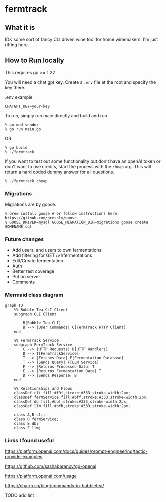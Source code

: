 # fermtrack

## What it is

IDK some sort of fancy CLI driven wine tool for home winemakers. I'm just riffing here.

## How to Run locally

This requires go >= 1.22

You will need a chat gpt key. Create a `.env` file at the root and specify the key there.

.env example
```
CHATGPT_KEY=your-key
```

To run, simply run main directly and build and run.
```
% go mod vendor
% go run main.go
```
OR
```
% go build
% ./fermtrack
```

If you want to test out some functionality but don't have an openAI token or don't want to use credits, start the process with the `cheap` arg. This will return a hard coded dummy answer for all questions.

```
% ./fermtrack cheap
```


### Migrations

Migrations are by goose.

```
% brew install goose # or follow instructions here: https://github.com/pressly/goose
% GOOSE_DRIVER=mysql GOOSE_MIGRATION_DIR=migrations goose create SOMENAME sql

```

### Future changes
* Add users, and users to own fermentations
* Add filtering for GET /v1/fermentations
* Edit/Create fermentation
* Auth
* Better test coverage
* Put on server
* Comments

### Mermaid class diagram
```
graph TD
    %% Bubble Tea CLI Client
    subgraph CLI Client

        B[Bubble Tea CLI]
        B --> |User Commands| C[FermTrack HTTP Client]
    end

    %% FermTrack Service
    subgraph FermTrack Service
        C --> |HTTP Requests| D[HTTP Handlers]
        D --> T[FermTrackService]
        T --> |Fetches Data| E[Fermentation Database]
        T --> |Sends Query| F[LLM Service]
        F --> |Returns Processed Data| T
        E --> |Returns Fermentation Data| T
        D --> |Sends Response| B
    end

    %% Relationships and Flows
    classDef cli fill:#f9f,stroke:#333,stroke-width:2px;
    classDef fermService fill:#bff,stroke:#333,stroke-width:2px;
    classDef db fill:#bbf,stroke:#333,stroke-width:2px;
    classDef llm fill:#bfb,stroke:#333,stroke-width:2px;

    class A,B cli;
    class D fermService;
    class E db;
    class F llm;
```

### Links I found useful

https://platform.openai.com/docs/guides/prompt-engineering/tactic-provide-examples

https://github.com/sashabaranov/go-openai

https://platform.openai.com/usage

https://charm.sh/blog/commands-in-bubbletea/


TODO
add lint